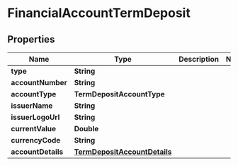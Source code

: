 

# FinancialAccountTermDeposit


## Properties

| Name | Type | Description | Notes |
|------------ | ------------- | ------------- | -------------|
|**type** | **String** |  |  |
|**accountNumber** | **String** |  |  |
|**accountType** | **TermDepositAccountType** |  |  |
|**issuerName** | **String** |  |  |
|**issuerLogoUrl** | **String** |  |  |
|**currentValue** | **Double** |  |  |
|**currencyCode** | **String** |  |  |
|**accountDetails** | [**TermDepositAccountDetails**](TermDepositAccountDetails.md) |  |  |



